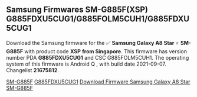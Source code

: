 <h2>Samsung Firmwares SM-G885F(XSP) G885FDXU5CUG1/G885FOLM5CUH1/G885FDXU5CUG1</h2>
Download the Samsung firmware for the ✅ <strong>Samsung Galaxy A8 Star </strong> ⭐ <strong>SM-G885F</strong> with product code <strong>XSP</strong> <strong> from Singapore</strong>. This firmware has version number PDA <strong>G885FDXU5CUG1</strong> and CSC G885FOLM5CUH1. The operating system of this firmware is Android Q , with build date 2021-09-07. Changelist <strong>21675812</strong>.


[SM-G885F](https://samfirm.shop/samsung/model/SM-G885F)
[G885FDXU5CUG1](https://samfirm.shop/samsung/pda/G885FDXU5CUG1)
[Download Firmware Samsung Galaxy A8 Star SM-G885F](https://samfirm.shop/samsung/firmware/453934)

